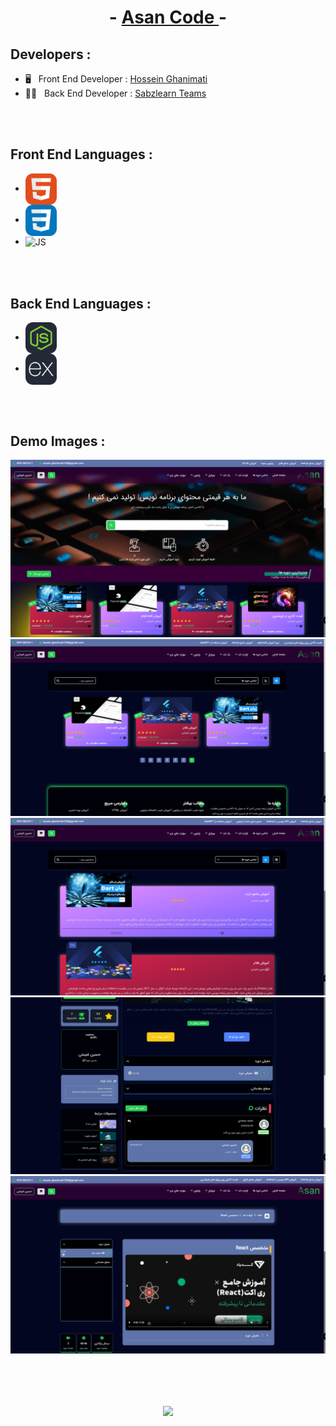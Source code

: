 <h1 align="center">- <a href="https://hossein-ghanimati.github.io/asancode/index.html"> Asan Code </a> -</h1>


<h2>Developers : </h2>
<ul>
  <li>🖥 &nbsp; Front End Developer : <a href="github.com/hossein-ghanimati">Hossein Ghanimati</a></li>
  <li>👨‍💻 &nbsp; Back End Developer : <a href="https://sabzlearn.ir">Sabzlearn Teams</a></li>
</ul>

<br/>
<br/>

<h2>Front End Languages : </h2>
<ul>
  <li><img width="50" height="50" align="center" src="https://github.com/tandpfun/skill-icons/raw/main/icons/HTML.svg" alt="HTML" /></li>
  <li><img width="50" height="50" align="center" src="https://github.com/tandpfun/skill-icons/raw/main/icons/CSS.svg" alt="CSS" /></li>
  <li><img width="50" height="50" align="center" src="https://user-images.githubusercontent.com/25181517/117447155-6a868a00-af3d-11eb-9cfe-245df15c9f3f.png" alt="JS" /></li>
</ul>

<br/>
<br/>

<h2>Back End Languages : </h2>
<ul>
  <li><img width="50" height="50" align="center" src="https://github.com/tandpfun/skill-icons/raw/main/icons/NodeJS-Dark.svg" alt="Node.js" /></li>
  <li><img width="50" height="50" align="center" src="https://raw.githubusercontent.com/tandpfun/skill-icons/65dea6c4eaca7da319e552c09f4cf5a9a8dab2c8/icons/ExpressJS-Dark.svg" alt="Express.js" /></li>
</ul>

<br/>
<br/>

<h2>Demo Images :</h2>

<p>
  <img src="https://github.com/hossein-ghanimati/asancode/blob/main/project-demo/demo-1.png?raw=true" />
  <img src="https://github.com/hossein-ghanimati/asancode/blob/main/project-demo/demo-2.png?raw=true" />
  <img src="https://github.com/hossein-ghanimati/asancode/blob/main/project-demo/demo-3.png?raw=true" />
  <img src="https://github.com/hossein-ghanimati/asancode/blob/main/project-demo/demo-4.png?raw=true" />
  <img src="https://github.com/hossein-ghanimati/asancode/blob/main/project-demo/demo-5.png?raw=true" />
</p>


<br/>
<br/>


<h2 align="center">
  <a href="https://hossein-ghanimati.github.io/asancode/"><img src="https://img.shields.io/badge/See%20Demo-8A2BE2" /></a>
</h2>
